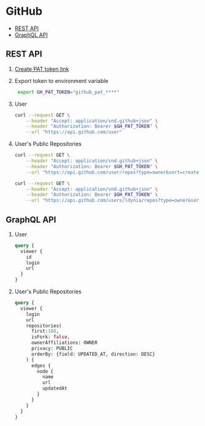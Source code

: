 # GitHub 

- [REST API](https://docs.github.com/en/rest/repos/repos#list-public-repositories)
- [GraphQL API](https://docs.github.com/en/graphql/overview/explorer)

## REST API

1. [Create PAT token link](https://github.com/settings/personal-access-tokens/new)
1. Export token to environment variable

    ```bash
     export GH_PAT_TOKEN="github_pat_****"
    ```

1. User

    ```bash
    curl --request GET \
        --header "Accept: application/vnd.github+json" \
        --header "Authorization: Bearer $GH_PAT_TOKEN" \
        --url "https://api.github.com/user"
    ```

1. User's Public Repositories

    ```bash
    curl --request GET \
        --header "Accept: application/vnd.github+json" \
        --header "Authorization: Bearer $GH_PAT_TOKEN" \
        --url "https://api.github.com/user/repos?type=owner&sort=created&direction=desc"
    
    curl --request GET \
        --header "Accept: application/vnd.github+json" \
        --header "Authorization: Bearer $GH_PAT_TOKEN" \
        --url "https://api.github.com/users/ldynia/repos?type=owner&sort=created&direction=desc"
    ```

## GraphQL API

1. User

    ```graphql
    query {
      viewer {
        id
        login
        url
      }
    }
    ```

1. User's Public Repositories
    
    ```graphql
    query {
      viewer {
        login
        url
        repositories(
          first:100, 
          isFork: false,
          ownerAffiliations: OWNER
          privacy: PUBLIC
          orderBy: {field: UPDATED_AT, direction: DESC}
        ) {
          edges {
            node {
              name
              url
              updatedAt
            }
          }
        }
      }
    }
    ```
